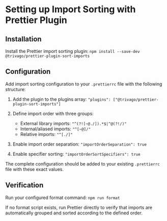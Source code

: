 # Setting up Import Sorting with Prettier Plugin

## Installation

Install the Prettier import sorting plugin: `npm install --save-dev @trivago/prettier-plugin-sort-imports`

## Configuration

Add import sorting configuration to your `.prettierrc` file with the following structure:

1. Add the plugin to the plugins array: `"plugins": ["@trivago/prettier-plugin-sort-imports"]`

2. Define import order with three groups:
   - External library imports: `"^(?![~@./]).*$|^@(?!/)"`
   - Internal/aliased imports: `"^[~@]/"`
   - Relative imports: `"^[./]"`

3. Enable import order separation: `"importOrderSeparation": true`

4. Enable specifier sorting: `"importOrderSortSpecifiers": true`

The complete configuration should be added to your existing `.prettierrc` file with these exact values.

## Verification

Run your configured format command: `npm run format`

If no format script exists, run Prettier directly to verify that imports are automatically grouped and sorted according to the defined order.